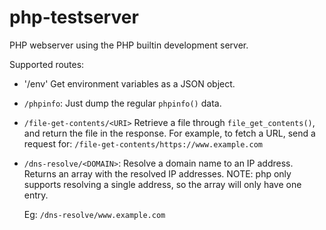 # php-testserver

PHP webserver using the PHP builtin development server.

Supported routes:

* '/env'
  Get environment variables as a JSON object.

* `/phpinfo`:
  Just dump the regular `phpinfo()` data.

* `/file-get-contents/<URI>`
  Retrieve a file through `file_get_contents()`, and return the file in the
  response.
  For example, to fetch a URL, send a request for: `/file-get-contents/https://www.example.com` 

* `/dns-resolve/<DOMAIN>`:
  Resolve a domain name to an IP address.
  Returns an array with the resolved IP addresses.
  NOTE: php only supports resolving a single address, so the array will only
  have one entry.

  Eg: `/dns-resolve/www.example.com`


